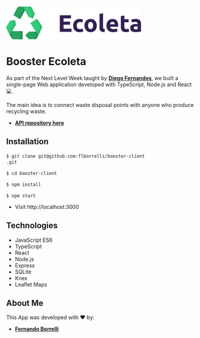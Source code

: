 ![](/src/assets/logo.svg)

# Booster Ecoleta 

As part of the Next Level Week taught by [**Diego Fernandes**](https://github.com/diego3gsingle-page), we built a single-page Web application developed with TypeScript, Node.js and React :computer:.  

The main idea is to connect waste disposal points with anyone who produce recycling waste.

- [**API repository here**](https://github.com/flborrelli/booster-server)



## Installation

```
$ git clone git@github.com:flborrelli/booster-client
.git
```
```
$ cd booster-client
```
```
$ npm install
```
```
$ npm start
```

- Visit http://localhost:3000

## Technologies

- JavaScript ES6
- TypeScript
- React
- Node.js
- Express
- SQLite
- Knex
- Leaflet Maps

## About Me

This App was developed with :heart: by:

- [**Fernando Borrelli**](https://github.com/flborrelli)





